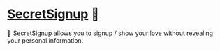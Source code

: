# [SecretSignup] 🤫

🤫 SecretSignup allows you to signup / show your love without revealing your
personal information.

[SecretSignup]: HTTPS://SecretSignup.playform.cloud
